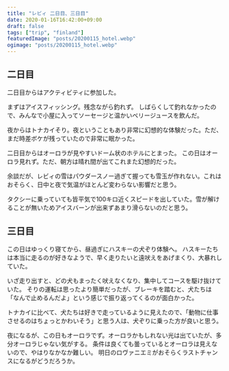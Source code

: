 ```yaml
---
title: "レビィ 二日目、三日目"
date: 2020-01-16T16:42:00+09:00
draft: false
tags: ["trip", "finland"]
featuredImage: "posts/20200115_hotel.webp"
ogimage: "posts/20200115_hotel.webp"
---
```


## 二日目
二日目からはアクティビティに参加した。

まずはアイスフィッシング。残念ながら釣れず。
しばらくして釣れなかったので、みんなで小屋に入ってソーセージと温かいベリージュースを飲んだ。

夜からはトナカイそり。夜ということもあり非常に幻想的な体験だった。ただ、まだ時差ボケが残っていたので非常に眠かった。

二日目からはオーロラが見やすいドーム状のホテルにとまった。
この日はオーロラ見れず。ただ、朝方は晴れ間が出てこれまた幻想的だった。

余談だが、レビィの雪はパウダースノー過ぎて握っても雪玉が作れない。これはおそらく、日中と夜で気温がほとんど変わらない影響だと思う。

タクシーに乗っていても皆平気で100キロ近くスピードを出していた。雪が解けることが無いためアイスバーンが出来ずあまり滑らないのだと思う。

## 三日目
この日はゆっくり寝てから、昼過ぎにハスキーの犬ぞり体験へ。
ハスキーたちは本当に走るのが好きなようで、早く走りたいと遠吠えをあげまくり、大暴れしていた。

いざ走り出すと、どの犬もまったく吠えなくなり、集中してコースを駆け抜けていた。
そりの運転は思ったより簡単だったが、ブレーキを踏むと、犬たちは「なんで止めるんだよ」という感じで振り返ってくるのが面白かった。

トナカイに比べて、犬たちは好きで走っているように見えたので、「動物に仕事させるのはちょっとかわいそう」と思う人は、犬ぞりに乗った方が良いと思う。

夜になるが、この日もオーロラでず。オーロラかもしれない光は出ていたが、多分オーロラじゃない気がする。
条件は良くても曇っているとオーロラは見えないので、やはりなかなか難しい。
明日のロヴァニエミがおそらくラストチャンスになるがどうだろうか。
